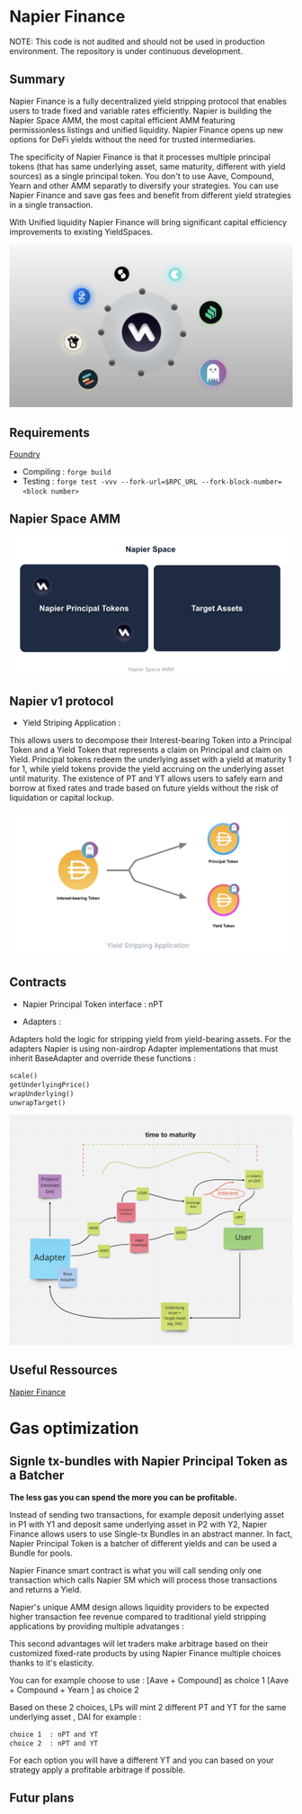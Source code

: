 # Napier Finance 

NOTE: This code is not audited and should not be used in production environment.
The repository is under continuous development. 

## Summary  

Napier Finance is a fully decentralized yield stripping protocol that enables users to trade fixed and variable rates efficiently. Napier is building the Napier Space AMM, the most capital efficient AMM featuring permissionless listings and unified liquidity. Napier Finance opens up new options for DeFi yields without the need for trusted intermediaries.

The specificity of Napier Finance is that it processes multiple principal tokens (that has same underlying asset, same maturity, different with yield sources) as a single principal token. 
You don't to use Aave, Compound, Yearn and other AMM separatly to diversify your strategies. You can use Napier Finance and save gas fees and benefit from different yield strategies in a single transaction. 

With Unified liquidity Napier Finance will bring significant capital efficiency improvements to existing YieldSpaces.


![PoPV](./docs/Processing.png)

## Requirements 

[Foundry](https://book.getfoundry.sh/)

- Compiling : ``` forge build ```
- Testing :  ``` forge test -vvv --fork-url=$RPC_URL --fork-block-number=<block number> ``` 

## Napier Space AMM

![PoPV](./docs/NapierSpace.png)


## Napier v1 protocol 

- Yield Striping Application  : 

This allows users to decompose their Interest-bearing Token into a Principal Token and a Yield Token that represents a claim on Principal and claim on Yield. 
Principal tokens redeem the underlying asset with a yield at maturity 1 for 1, while yield tokens provide the yield accruing on the underlying asset until maturity. 
The existence of PT and YT allows users to safely earn and borrow at fixed rates and trade based on future yields without the risk of liquidation or capital lockup.


![PoPV](./docs/YieldStripping.png)


## Contracts 

-  Napier Principal Token interface : nPT 


- Adapters :

Adapters hold the logic for stripping yield from yield-bearing assets. 
For the adapters Napier is using non-airdrop Adapter implementations that must inherit BaseAdapter  and override these functions : 

```
scale()
getUnderlyingPrice()
wrapUnderlying()
unwrapTarget()
```

![PoPV](./docs/FF.png)


## Useful Ressources

[Napier Finance](https://kita71yusuke.gitbook.io/napier-finance/)


# Gas optimization 

## Signle tx-bundles with Napier Principal Token as a Batcher 

**The less gas you can spend the more you can be profitable.** 

Instead of sending two transactions, for example deposit underlying asset in P1 with Y1 and deposit same underlying asset in P2 
with Y2, Napier Finance allows users to use Single-tx Bundles in an abstract manner. In fact, Napier Principal Token is a batcher
of different yields and can be used a Bundle for pools. 

Napier Finance smart contract is what you will call sending only one transaction which calls Napier SM which will process those transactions and returns a Yield. 







 Napier's unique AMM design allows liquidity providers to be expected higher transaction fee revenue compared to traditional yield stripping applications by providing multiple advatanges : 

 This second advantages will let traders make arbitrage based on their customized fixed-rate products by using Napier Finance multiple choices thanks to it's elasticity.

 You can for example choose to use :
    [Aave + Compound] as choice 1 
    [Aave + Compound + Yearn ] as choice 2 

Based on these 2 choices, LPs will mint 2 different PT and YT for the same underlying asset , DAI for example :

    choice 1  : nPT and YT 
    choice 2  : nPT and YT 

For each option you will have a different YT and you can based on your strategy apply a profitable arbitrage if possible. 


## Futur plans 




